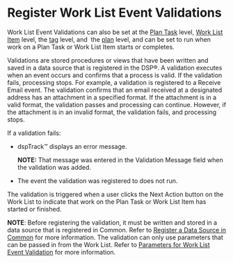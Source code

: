 # Register Work List Event Validations

Work List Event Validations can also be set at the [Plan
Task](Register_WorkList_Event_Validations_Plan_Task.htm) level, [Work
List Item](Register_WorkList_Event_Valid_WorkList_Item.htm) level, the
[tag](Configure_Logic_Tags.htm) level, and  the
[plan](Register_WorkList_Event_Validations_Plan.htm) level, and can be
set to run when work on a Plan Task or Work List Item starts or
completes.

Validations are stored procedures or views that have been written and
saved in a data source that is registered in the DSP®. A validation
executes when an event occurs and confirms that a process is valid. If
the validation fails, processing stops. For example, a validation is
registered to a Receive Email event. The validation confirms that an
email received at a designated address has an attachment in a specified
format. If the attachment is in a valid format, the validation passes
and processing can continue. However, if the attachment is in an invalid
format, the validation fails, and processing stops.

If a validation fails:

  - dspTrack™ displays an error message.
    
    **NOTE:** That message was entered in the Validation Message field
    when the validation was added.

  - The event the validation was registered to does not run.

The validation is triggered when a user clicks the Next Action button on
the Work List to indicate that work on the Plan Task or Work List Item
has started or finished.

**NOTE**: Before registering the validation, it must be written and
stored in a data source that is registered in Common. Refer to [Register
a Data Source in
Common](../../Common/Use_Cases/Register_a_Data_Source_in_Common.htm) for
more information. The validation can only use parameters that can be
passed in from the Work List. Refer to [Parameters for Work List Event
Validation](../Page_Desc/Parameters_for_Work_List_Event_Validations.htm)
for more information.
